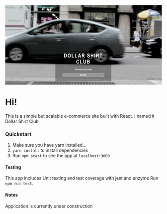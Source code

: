 <img src="homeScreenShot.png" alt="home screen shot" align="center" />

# Hi!
This is a simple but scalable e-commerce site built with React.
I named it Dollar Shirt Club

### Quickstart

1. Make sure you have yarn installed...
2. `yarn install` to install dependencies
3. Run `npm start` to see the app at `localhost:3000`

#### Testing

This app includes Unit testing and test coverage with jest and enzyme
Run `npm run test`.

#### Notes
Application is currently under construction